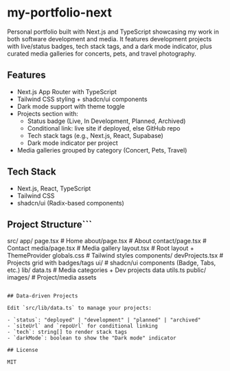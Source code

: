 # my-portfolio-next

Personal portfolio built with Next.js and TypeScript showcasing my work in both software development and media. It features development projects with live/status badges, tech stack tags, and a dark mode indicator, plus curated media galleries for concerts, pets, and travel photography.

## Features

- Next.js App Router with TypeScript
- Tailwind CSS styling + shadcn/ui components
- Dark mode support with theme toggle
- Projects section with:
  - Status badge (Live, In Development, Planned, Archived)
  - Conditional link: live site if deployed, else GitHub repo
  - Tech stack tags (e.g., Next.js, React, Supabase)
  - Dark mode indicator per project
- Media galleries grouped by category (Concert, Pets, Travel)

## Tech Stack

- Next.js, React, TypeScript
- Tailwind CSS
- shadcn/ui (Radix-based components)

## Project Structure```

src/
app/
page.tsx # Home
about/page.tsx # About
contact/page.tsx # Contact
media/page.tsx # Media gallery
layout.tsx # Root layout + ThemeProvider
globals.css # Tailwind styles
components/
devProjects.tsx # Projects grid with badges/tags
ui/ # shadcn/ui components (Badge, Tabs, etc.)
lib/
data.ts # Media categories + Dev projects data
utils.ts
public/
images/ # Project/media assets

```

## Data-driven Projects

Edit `src/lib/data.ts` to manage your projects:

- `status`: "deployed" | "development" | "planned" | "archived"
- `siteUrl` and `repoUrl` for conditional linking
- `tech`: string[] to render stack tags
- `darkMode`: boolean to show the "Dark mode" indicator

## License

MIT
```
